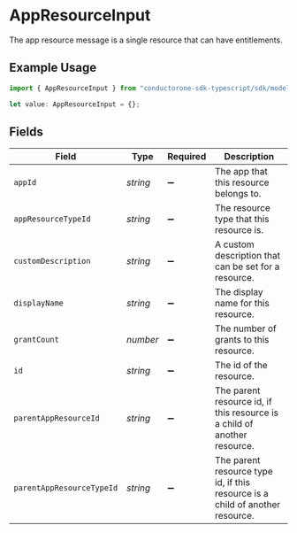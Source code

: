 # AppResourceInput

The app resource message is a single resource that can have entitlements.

## Example Usage

```typescript
import { AppResourceInput } from "conductorone-sdk-typescript/sdk/models/shared";

let value: AppResourceInput = {};
```

## Fields

| Field                                                                         | Type                                                                          | Required                                                                      | Description                                                                   |
| ----------------------------------------------------------------------------- | ----------------------------------------------------------------------------- | ----------------------------------------------------------------------------- | ----------------------------------------------------------------------------- |
| `appId`                                                                       | *string*                                                                      | :heavy_minus_sign:                                                            | The app that this resource belongs to.                                        |
| `appResourceTypeId`                                                           | *string*                                                                      | :heavy_minus_sign:                                                            | The resource type that this resource is.                                      |
| `customDescription`                                                           | *string*                                                                      | :heavy_minus_sign:                                                            | A custom description that can be set for a resource.                          |
| `displayName`                                                                 | *string*                                                                      | :heavy_minus_sign:                                                            | The display name for this resource.                                           |
| `grantCount`                                                                  | *number*                                                                      | :heavy_minus_sign:                                                            | The number of grants to this resource.                                        |
| `id`                                                                          | *string*                                                                      | :heavy_minus_sign:                                                            | The id of the resource.                                                       |
| `parentAppResourceId`                                                         | *string*                                                                      | :heavy_minus_sign:                                                            | The parent resource id, if this resource is a child of another resource.      |
| `parentAppResourceTypeId`                                                     | *string*                                                                      | :heavy_minus_sign:                                                            | The parent resource type id, if this resource is a child of another resource. |